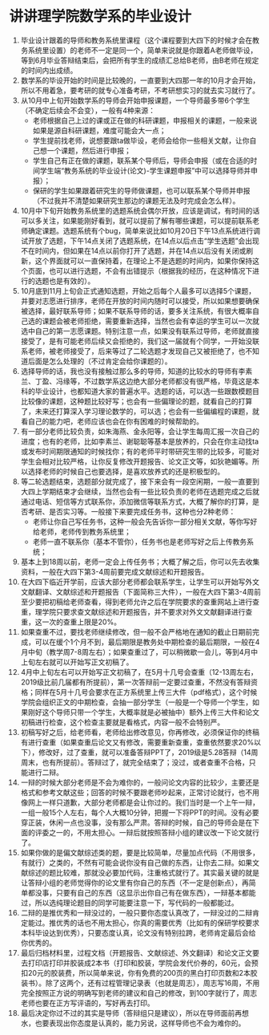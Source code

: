 # 讲讲理学院数学系的毕业设计
1. 毕业设计跟着的导师和教务系统里课程（这个课程要到大四下的时候才会在教务系统里设置）的老师不一定是同一个，简单来说就是你跟着A老师做毕设，等到6月毕业答辩结束后，会把所有学生的成绩汇总给B老师，由B老师在规定的时间内出成绩。
2. 数学系的毕设开始的时间是比较晚的，一直要到大四那一年的10月才会开始，所以不用着急，要考研的就专心准备考研，不考研想实习的就去实习就行了。
3. 从10月中上旬开始数学系的导师会开始申报课题，一个导师最多带6个学生（不确定后续会不会变），一般有4种来源：
   + 老师根据自己上过的课或正在做的科研课题，申报相关的课题，一般来说如果是源自科研课题，难度可能会大一点；
   + 学生提前找老师，说想要跟ta做毕设，老师会给你一些相关文献，让你自己想一个课题，然后进行申报；
   + 学生自己有正在做的课题，联系某个导师后，导师会申报（或在合适的时间学生端“教务系统的毕业设计(论文)-学生课题申报”中可以选择导师并申报）；
   + 保研的学生如果跟着研究生的导师做课题，也可以联系某个导师并申报（不过我并不清楚如果研究生那边的课题无法及时完成会怎么样）。
4. 10月中下旬开始教务系统里的选题系统会偶尔开放，应该是调试，有时间的话可以多关注，如果能刚好看到，就可以提前了解有哪些课题，可以提前联系老师确定课题。选题系统有个bug，简单来说比如10月20日下午13点系统进行调试开放了选题，下午14点关闭了选题系统，在14点以后点击“学生选题”会出现不在时间内，但如果在14点以前你打开了选题，并在14点以后没有关闭或刷新，这个界面就可以一直保持着，在理论上不是选题的时间内，如果你保持这个页面，也可以进行选题，不会有出错提示（根据我的经历，在这种情况下进行的选题也是有效的）。
5. 10月底到11月上旬会正式通知选题，开始之后每个人最多可以选择5个课题，并要对志愿进行排序，老师在开放的时间内随时可以接受，所以如果想要确保被选择，最好联系导师；如果不联系导师的话，要多关注系统，有很大概率自己选的课题会被老师拒绝，需要重新选择，当然也会有幸运的学生可以一次就选中自己的第一志愿课题。特别注意一点，如果没有联系过导师，老师就直接接受了，是有可能老师后续又会拒绝的，我们这一届就有个同学，一开始没联系老师，被老师接受了，后来等过了二轮选题才发现自己又被拒绝了，也不知道后面是怎么处理的（不过肯定会给你课题的）。
6. 选择导师的话，我也没有接触过那么多的导师，知道的比较水的导师有李素兰、丁盈、冯缘等，不过数学系这边绝大部分老师都没有很严格，毕竟这是本科的毕业设计，也都知道大家的普遍水平。选题的话，可以选一些跟数模题目比较像的课题，这种题比较好写；也会有一些偏理论的题，就看自己的打算了，未来还打算深入学习理论数学的，可以选；也会有一些偏编程的课题，就看自己的能力吧，老师应该也会在你有困难的时候帮助的。
7. 有一部分老师比较负责，如朱海燕、金永阳等，会让学生每周汇报一次自己的进度；也有的老师，比如李素兰、谢聪聪等基本是放养的，只会在你主动找ta或发布时间期限通知的时候找你；有的老师平时带研究生带的比较多，可能对学生会相对比较严格，让你反复修改开题报告、论文正文等，如狄艳媚等。所以选择老师的时候自己也要选择，是喜欢放养式的还是积极型的。
8. 等二轮选题结束，选题部分就完成了，接下来会有一段空闲期，一般一直要到大四上学期结束才会继续，当然也会有一些比较负责的老师在选题完成之后就通过电话、短信等方式联系你，添加微信等联系方式，大概了解你的打算，是否考研、是否实习等。一般接下来要完成任务书，这种也分2种老师：
   + 老师让你自己写任务书，这种一般会先告诉你一部分相关文献，等你写好给老师，老师传到教务系统里；
   + 老师一直不联系你（基本不管你），任务书也是老师写好之后上传教务系统；
9. 基本上到18周以前，老师一定会上传任务书；大概了解之后，你可以先去收集资料，一般在大四下第3-4周前要完成文献综述和开题报告。
10. 在大四下临近开学前，应该大部分老师都会联系学生，让学生可以开始写外文文献翻译、文献综述和开题报告（下面简称三大件），一般在大四下第3-4周前至少要把初稿给老师查看，得到老师允许之后在学院要求的查重网站上进行查重，理学院只要求查文献综述和开题报告，并不要求对外文文献翻译进行查重，这一次的查重上限是20%。
11. 如果查重不过，要找老师继续修改，但一般不会严格地在通知的截止日期前完成，可以在缓个1个月不到，最后期限是教务处中期检查的最后期限，一般在4月中旬（教学周7-8周左右）；如果查重过了，可以稍微歇一会儿，等到4月中上旬左右就可以开始写正文初稿了。
12. 4月中上旬左右可以开始写正文初稿了，在5月十几号会查重（12-13周左右，2019级比前几届都有所提前），第一次答辩前一定要过查重，不然没有答辩资格；同样在5月十几号会要求在正方系统里上传三大件（pdf格式），这个时候学院会组织正文的中期检查，会抽一部分学生（一般是一个导师一个学生，如果刚好这个导师只带一个学生，大概率就是必被抽中）额外上传三大件和论文初稿进行检查，这个检查主要就是看格式，内容一般不会特别严。
13. 初稿写好之后，给老师看，老师给出修改意见，你再修改，必须保证你的终稿有进行查重（如果查重后论文又有修改，需要重新查重，查重依然要求20%以下），修改好，过了查重，就可以准备答辩PPT了，2019级是5.28答辩（14周周末，也有所提前）。答辩过了，就完全结束了；没过，或者查重不合格，只能进行二辩。
14. 一辩的时候大部分老师是不会为难你的，一般问论文内容的比较少，主要还是格式和参考文献这些；回答的时候不要跟老师吵起来，正常讨论就行，也不用像网上一样只道歉，大部分老师都是会让你过的。我们当时是一个上午一辩，一组一般15个人左右，每个人大概10分钟，把握一下将PPT的时间。没有必要穿正装，休闲一点也没事，没有那么严肃。答辩的时候，自己的导师会是在下面的评委之一的，不用太担心。一辩后就按照答辩小组的建议改一下论文就行了。
15. 如果你做的是偏文献综述类的题，要是比较简单，尽量加点代码（不用很多，有就行）之类的，不然有可能会说你没有自己做的东西，让你去二辩。如果文献综述的题比较难，那就没必要加代码，注重格式就行了。其实最关键的就是让答辩小组的老师觉得你的论文里有你自己的东西（不一定是创新点），再简单都没事，只要有自己的东西（这显示出你自己有在做东西），一辩基本都能过，所以选纯理论题目的同学可能要注意一下，写代码的一般都能过。
16. 二辩的是推优秀和一辩没过的，一般只要你态度认真改了，一辩没过的二辩肯定能过。推优秀的话也不用太担心，你真的需要优秀（比如有的保研学校要求本科毕设达到优秀），只要态度认真，论文没有特别拉跨，老师肯定最后会给你优秀的。
17. 最后归档材料里，过程文档（开题报告、文献综述、外文翻译）和论文正文要去打印店打印并胶装成2本书（打印和胶装，学院会发代价券的，60元，会预扣20元的胶装费，所以简单来说，你有免费的200页的黑白打印页数和2本胶装书）。除了这两个，还有过程管理记录表（也就是周志），周志写16周，不用完全按照正方说的明确写到老师的建议和自己的修改，到100字就行了，周志老师也要在正方写评语的，写好再去打印。
18. 最后决定你过不过的其实是导师（答辩组只是建议），所以在导师面前再想水，也要表现出你态度是认真的，能力另说，这样导师也不会为难你的。
